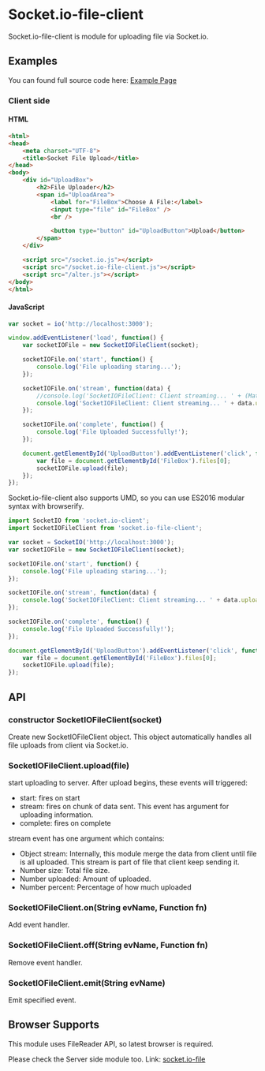 # Socket.io-file-client

Socket.io-file-client is module for uploading file via Socket.io.

## Examples

You can found full source code here: [Example Page](https://github.com/rico345100/socket.io-file-example)

### Client side

#### HTML
```html
<html>
<head>
	<meta charset="UTF-8">
	<title>Socket File Upload</title>
</head>
<body>
	<div id="UploadBox">
		<h2>File Uploader</h2>
		<span id="UploadArea">
			<label for="FileBox">Choose A File:</label>
			<input type="file" id="FileBox" />
			<br />

			<button type="button" id="UploadButton">Upload</button>
		</span>
	</div>

	<script src="/socket.io.js"></script>
	<script src="/socket.io-file-client.js"></script>
	<script src="/alter.js"></script>
</body>
</html>
```

#### JavaScript
```javascript
var socket = io('http://localhost:3000');

window.addEventListener('load', function() {
	var socketIOFile = new SocketIOFileClient(socket);

	socketIOFile.on('start', function() {
		console.log('File uploading staring...');
	});

	socketIOFile.on('stream', function(data) {
		//console.log('SocketIOFileClient: Client streaming... ' + (Math.round(data.percent * 100)/100) + '%');
		console.log('SocketIOFileClient: Client streaming... ' + data.uploaded + ' / ' + data.size);
	});

	socketIOFile.on('complete', function() {
		console.log('File Uploaded Successfully!');
	});

	document.getElementById('UploadButton').addEventListener('click', function() {
		var file = document.getElementById('FileBox').files[0];
		socketIOFile.upload(file);
	});
});
```

Socket.io-file-client also supports UMD, so you can use ES2016 modular syntax with browserify.
```javascript
import SocketIO from 'socket.io-client';
import SocketIOFileClient from 'socket.io-file-client';

var socket = SocketIO('http://localhost:3000');
var socketIOFile = new SocketIOFileClient(socket);

socketIOFile.on('start', function() {
	console.log('File uploading staring...');
});

socketIOFile.on('stream', function(data) {
	console.log('SocketIOFileClient: Client streaming... ' + data.uploaded + ' / ' + data.size);
});

socketIOFile.on('complete', function() {
	console.log('File Uploaded Successfully!');
});

document.getElementById('UploadButton').addEventListener('click', function() {
	var file = document.getElementById('FileBox').files[0];
	socketIOFile.upload(file);
});
```


## API
### constructor SocketIOFileClient(socket)

Create new SocketIOFileClient object. This object automatically handles all file uploads from client via Socket.io.


### SocketIOFileClient.upload(file)
start uploading to server. After upload begins, these events will triggered:
* start: fires on start
* stream: fires on chunk of data sent. This event has argument for uploading information.
* complete: fires on complete

stream event has one argument which contains:
* Object stream: Internally, this module merge the data from client until file is all uploaded. This stream is part of file that client keep sending it.
* Number size: Total file size.
* Number uploaded: Amount of uploaded.
* Number percent: Percentage of how much uploaded

### SocketIOFileClient.on(String evName, Function fn)
Add event handler.

### SocketIOFileClient.off(String evName, Function fn)
Remove event handler.

### SocketIOFileClient.emit(String evName)
Emit specified event.



## Browser Supports
This module uses FileReader API, so latest browser is required.


Please check the Server side module too. Link: [socket.io-file](https://github.com/rico345100/socket.io-file)